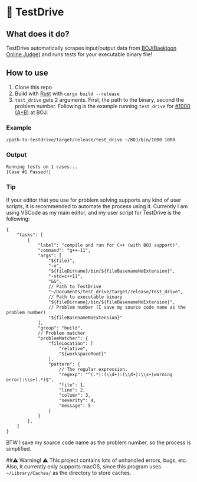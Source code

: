 # 🚖 TestDrive
## What does it do?
TestDrive automatically scrapes input/output data from [BOJ(Baekjoon Online Judge)](https://www.acmicpc.net/) and runs tests for your executable binary file!

## How to use
1. Clone this repo
2. Build with [Rust](https://www.rust-lang.org/) with `cargo build --release`
3. `test_drive` gets 2 arguments. First, the path to the binary, second the problem number. Following is the example running `test_drive` for [#1000 (A+B)](https://www.acmicpc.net/problem/1000) at BOJ.
### Example
```shell
/path-to-testdrive/target/release/test_drive ~/BOJ/bin/1000 1000
```
### Output
```
Running tests on 1 cases...
[Case #1 Passed!]
```
### Tip
If your editor that you use for problem solving supports any kind of user scripts, it is recommended to automate the process using it. Currently I am using VSCode as my main editor, and my user script for TestDrive is the following:
```json5
{
    "tasks": [
        {
            "label": "compile and run for C++ (with BOJ support)",
            "command": "g++-11",
            "args": [
                "${file}",
                "-o",
                "${fileDirname}/bin/${fileBasenameNoExtension}",
                "-std=c++11",
                "&&",
                // Path to TestDrive
                "~/Documents/test_drive/target/release/test_drive",
                // Path to executable binary 
                "${fileDirname}/bin/${fileBasenameNoExtension}",
                // Problem number (I save my source code name as the problem number)        
                "${fileBasenameNoExtension}"
            ],
            "group": "build",
            // Problem matcher
            "problemMatcher": {
                "fileLocation": [
                    "relative",
                    "${workspaceRoot}"
                ],
                "pattern": {
                    // The regular expression. 
                    "regexp": "^(.*):(\\d+):(\\d+):\\s+(warning error):\\s+(.*)$",
                    "file": 1,
                    "line": 2,
                    "column": 3,
                    "severity": 4,
                    "message": 5
                }
            }
        },
    ]
}
```

BTW I save my source code name as the problem number, so the process is simplified.

##⚠️ Warning! ⚠️
This project contains lots of unhandled errors, bugs, etc. Also, it currently only supports macOS, since this program uses `~/Library/Caches/` as the directory to store caches. 